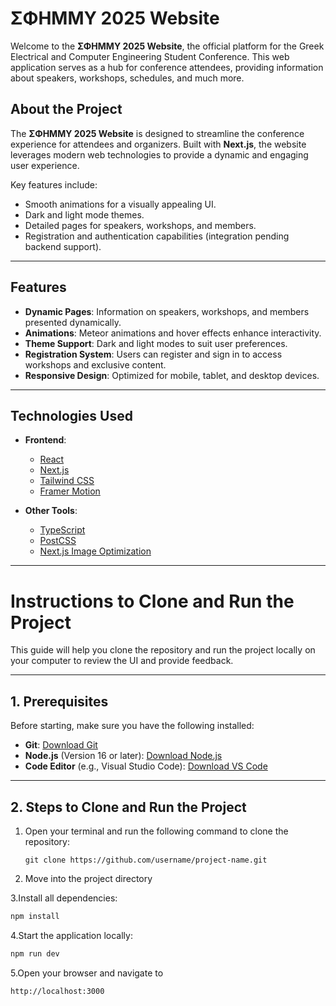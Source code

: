 # **ΣΦΗΜΜΥ 2025 Website**

Welcome to the **ΣΦΗΜΜΥ 2025 Website**, the official platform for the Greek Electrical and Computer Engineering Student Conference. This web application serves as a hub for conference attendees, providing information about speakers, workshops, schedules, and much more.

## **About the Project**

The **ΣΦΗΜΜΥ 2025 Website** is designed to streamline the conference experience for attendees and organizers. Built with **Next.js**, the website leverages modern web technologies to provide a dynamic and engaging user experience.

Key features include:

- Smooth animations for a visually appealing UI.
- Dark and light mode themes.
- Detailed pages for speakers, workshops, and members.
- Registration and authentication capabilities (integration pending backend support).

---

## **Features**

- **Dynamic Pages**: Information on speakers, workshops, and members presented dynamically.
- **Animations**: Meteor animations and hover effects enhance interactivity.
- **Theme Support**: Dark and light modes to suit user preferences.
- **Registration System**: Users can register and sign in to access workshops and exclusive content.
- **Responsive Design**: Optimized for mobile, tablet, and desktop devices.

---

## **Technologies Used**

- **Frontend**:

  - [React](https://reactjs.org/)
  - [Next.js](https://nextjs.org/)
  - [Tailwind CSS](https://tailwindcss.com/)
  - [Framer Motion](https://www.framer.com/motion/)

- **Other Tools**:
  - [TypeScript](https://www.typescriptlang.org/)
  - [PostCSS](https://postcss.org/)
  - [Next.js Image Optimization](https://nextjs.org/docs/basic-features/image-optimization)

---

# Instructions to Clone and Run the Project

This guide will help you clone the repository and run the project locally on your computer to review the UI and provide feedback.

---

## **1. Prerequisites**

Before starting, make sure you have the following installed:

- **Git**: [Download Git](https://git-scm.com/)
- **Node.js** (Version 16 or later): [Download Node.js](https://nodejs.org/)
- **Code Editor** (e.g., Visual Studio Code): [Download VS Code](https://code.visualstudio.com/)

---

## **2. Steps to Clone and Run the Project**

1. Open your terminal and run the following command to clone the repository:

   ```
   git clone https://github.com/username/project-name.git
   ```

2. Move into the project directory

3.Install all dependencies:

```bash
npm install
```

4.Start the application locally:

```bash
npm run dev
```

5.Open your browser and navigate to

```bash
http://localhost:3000
```
